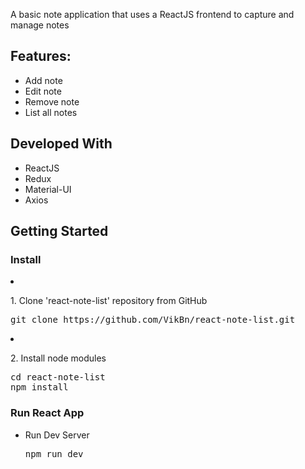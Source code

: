 A basic note application that uses a ReactJS frontend to capture and manage notes
<h2>Features:</h2>
<ul>
  <li>Add note</li>
  <li>Edit note</li>
  <li>Remove note</li>
  <li>List all notes</li>
</ul>

<h2>Developed With</h2>
<ul>
  <li>ReactJS</li>
  <li>Redux</li>
  <li>Material-UI</li>
  <li>Axios</li>
</ul>

<h2>Getting Started</h2>
<h3>Install</h3
<ol>
<li>
<p>1. Clone 'react-note-list' repository from GitHub</p>
<div class="highlight highlight-source-shell"><pre>git clone https://github.com/VikBn/react-note-list.git</pre></div>
</li>
<li>
<p>2. Install node modules</p>
<div class="highlight highlight-source-shell"><pre><span class="pl-c1">cd</span> react-note-list
npm install</pre></div>
</li>
</ol>

<h3>Run React App</h3>
<ul>
<li>
<p>Run Dev Server</p>
<div class="highlight highlight-source-js"><pre>npm run dev</pre></div>
</li>
</ul>
